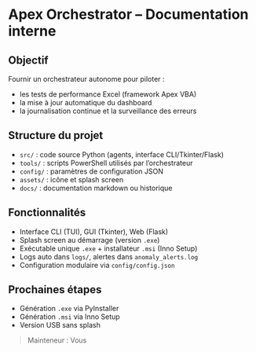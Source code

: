 # Apex Orchestrator – Documentation interne

## Objectif
Fournir un orchestrateur autonome pour piloter :
- les tests de performance Excel (framework Apex VBA)
- la mise à jour automatique du dashboard
- la journalisation continue et la surveillance des erreurs

## Structure du projet

- `src/` : code source Python (agents, interface CLI/Tkinter/Flask)
- `tools/` : scripts PowerShell utilisés par l’orchestrateur
- `config/` : paramètres de configuration JSON
- `assets/` : icône et splash screen
- `docs/` : documentation markdown ou historique

## Fonctionnalités

- Interface CLI (TUI), GUI (Tkinter), Web (Flask)
- Splash screen au démarrage (version `.exe`)
- Exécutable unique `.exe` + installateur `.msi` (Inno Setup)
- Logs auto dans `logs/`, alertes dans `anomaly_alerts.log`
- Configuration modulaire via `config/config.json`

## Prochaines étapes

- Génération `.exe` via PyInstaller
- Génération `.msi` via Inno Setup
- Version USB sans splash

> Mainteneur : Vous
